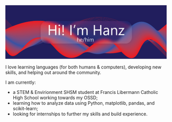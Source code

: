 <img src="images/1x/V2.png"/>

I love learning languages (for both humans & computers), developing new skills, and helping out around the community.

I am currently:
- a STEM & Envirionment SHSM student at Francis Libermann Catholic High School working towards my OSSD;
- learning how to analyze data using Python, matplotlib, pandas, and scikit-learn;
- looking for internships to further my skills and build experience.
